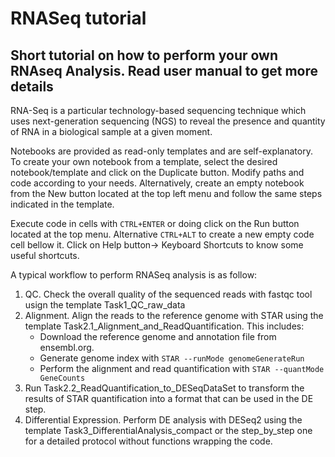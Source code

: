 # RNASeq tutorial 

## Short tutorial on how to perform your own RNAseq Analysis. Read user manual to get more details

RNA-Seq is a particular technology-based sequencing technique which uses next-generation sequencing (NGS) to reveal the presence and quantity of RNA in a biological sample at a given moment.

Notebooks are provided as read-only templates and are self-explanatory. To create your own notebook from a template, select the desired notebook/template and click on the Duplicate button. Modify paths and code according to your needs. Alternatively, create an empty notebook from the New button located at the top left menu and follow the same steps indicated in the template.

Execute code in cells with `CTRL+ENTER` or doing click on the Run button located at the top menu. Alternative `CTRL+ALT` to create a new empty code cell bellow it. Click on Help button-> Keyboard Shortcuts to know some useful shortcuts. 

A typical workflow to perform RNASeq analysis is as follow:
1. QC. Check the overall quality of the sequenced reads with fastqc tool usign the template Task1_QC_raw_data
2. Alignment. Align the reads to the reference genome with STAR using the template Task2.1_Alignment_and_ReadQuantification. 
This includes:
    * Download the reference genome and annotation file from ensembl.org.
    * Generate genome index with `STAR --runMode genomeGenerateRun` 
    * Perform the alignment and read quantification with `STAR --quantMode GeneCounts` 
3. Run Task2.2_ReadQuantification_to_DESeqDataSet to transform the results of STAR quantification into a format that can be used in the DE step.
4. Differential Expression. Perform DE analysis with DESeq2 using the template Task3_DifferentialAnalysis_compact or the step_by_step one for a detailed protocol without functions wrapping the code.

